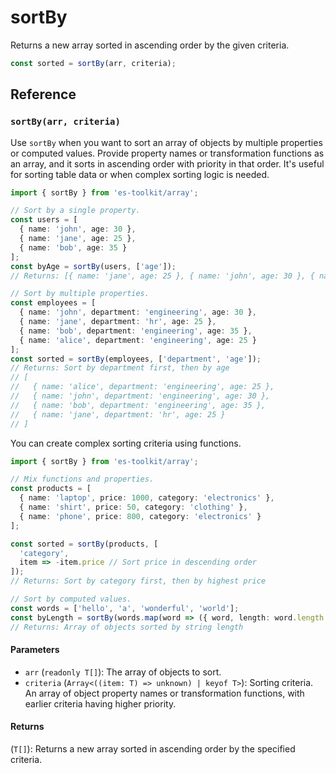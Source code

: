 # sortBy

Returns a new array sorted in ascending order by the given criteria.

```typescript
const sorted = sortBy(arr, criteria);
```

## Reference

### `sortBy(arr, criteria)`

Use `sortBy` when you want to sort an array of objects by multiple properties or computed values. Provide property names or transformation functions as an array, and it sorts in ascending order with priority in that order. It's useful for sorting table data or when complex sorting logic is needed.

```typescript
import { sortBy } from 'es-toolkit/array';

// Sort by a single property.
const users = [
  { name: 'john', age: 30 },
  { name: 'jane', age: 25 },
  { name: 'bob', age: 35 }
];
const byAge = sortBy(users, ['age']);
// Returns: [{ name: 'jane', age: 25 }, { name: 'john', age: 30 }, { name: 'bob', age: 35 }]

// Sort by multiple properties.
const employees = [
  { name: 'john', department: 'engineering', age: 30 },
  { name: 'jane', department: 'hr', age: 25 },
  { name: 'bob', department: 'engineering', age: 35 },
  { name: 'alice', department: 'engineering', age: 25 }
];
const sorted = sortBy(employees, ['department', 'age']);
// Returns: Sort by department first, then by age
// [
//   { name: 'alice', department: 'engineering', age: 25 },
//   { name: 'john', department: 'engineering', age: 30 },
//   { name: 'bob', department: 'engineering', age: 35 },
//   { name: 'jane', department: 'hr', age: 25 }
// ]
```

You can create complex sorting criteria using functions.

```typescript
import { sortBy } from 'es-toolkit/array';

// Mix functions and properties.
const products = [
  { name: 'laptop', price: 1000, category: 'electronics' },
  { name: 'shirt', price: 50, category: 'clothing' },
  { name: 'phone', price: 800, category: 'electronics' }
];

const sorted = sortBy(products, [
  'category',
  item => -item.price // Sort price in descending order
]);
// Returns: Sort by category first, then by highest price

// Sort by computed values.
const words = ['hello', 'a', 'wonderful', 'world'];
const byLength = sortBy(words.map(word => ({ word, length: word.length })), ['length']);
// Returns: Array of objects sorted by string length
```

#### Parameters

- `arr` (`readonly T[]`): The array of objects to sort.
- `criteria` (`Array<((item: T) => unknown) | keyof T>`): Sorting criteria. An array of object property names or transformation functions, with earlier criteria having higher priority.

#### Returns

(`T[]`): Returns a new array sorted in ascending order by the specified criteria.

